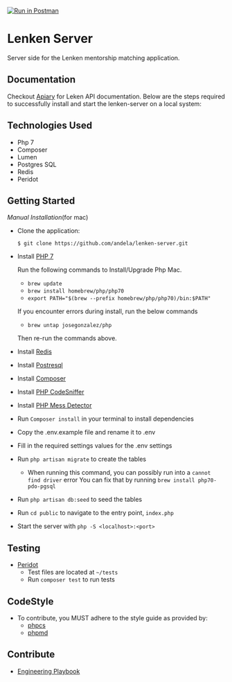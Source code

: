 [![Run in Postman](https://run.pstmn.io/button.svg)](https://app.getpostman.com/run-collection/c83190839f8203b0a76b)

# Lenken Server
Server side for the Lenken mentorship matching application.

## Documentation
Checkout [Apiary](http://docs.lenken.apiary.io/) for Leken API documentation.
Below are the steps required to successfully install and start the lenken-server on a local system:

## Technologies Used
- Php 7
- Composer
- Lumen
- Postgres SQL
- Redis
- Peridot


## Getting Started
_*Manual Installation*_(for mac)
* Clone the application:

      $ git clone https://github.com/andela/lenken-server.git

- Install [PHP 7](http://php.net/manual/en/install.php)

  Run the following commands to Install/Upgrade Php Mac.
    - ```brew update```
    - ```brew install homebrew/php/php70```
    - ```export PATH="$(brew --prefix homebrew/php/php70)/bin:$PATH"```

  If you encounter errors during install, run the below commands
    - ```brew untap josegonzalez/php```

  Then re-run the commands above.
- Install [Redis](https://redis.io/download)
- Install [Postresql ](https://www.postgresql.org/download/)
- Install [Composer](https://getcomposer.org/doc/00-intro.md#installation-linux-unix-osx)
- Install [PHP CodeSniffer](https://github.com/andela/lenken-server/wiki/Installing-PHP-Code-Sniffer-with-Composer)
- Install [PHP Mess Detector](https://github.com/andela/lenken-server/wiki/Installing-PHP-Mess-Detector-with-Composer)
- Run ```Composer install``` in your terminal to install dependencies
- Copy the .env.example file and rename it to .env
- Fill in the required settings values for the .env settings
- Run ```php artisan migrate``` to create the tables
  - When running this command, you can possibly run into a ```cannot find driver``` error
    You can fix that by running ```brew install php70-pdo-pgsql```
- Run ```php artisan db:seed``` to seed the tables
- Run ```cd public``` to navigate to the entry point, `index.php`
- Start the server with ```php -S <localhost>:<port>```

## Testing
- [Peridot](http://peridot-php.github.io/)
  - Test files are located at `~/tests`
  - Run ```composer test``` to run tests

## CodeStyle
- To contribute, you MUST adhere to the style guide as provided by:
  - [phpcs](https://github.com/andela/lenken-server/wiki/Installing-PHP-Code-Sniffer-with-Composer)
  - [phpmd](https://github.com/andela/lenken-server/wiki/Installing-PHP-Mess-Detector-with-Composer)

## Contribute

- [Engineering Playbook](https://github.com/andela/engineering-playbook/)
